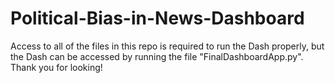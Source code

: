# Political-Bias-in-News-Dashboard
Access to all of the files in this repo is required to run the Dash properly, but the Dash can be accessed by running the file "FinalDashboardApp.py".
Thank you for looking!
